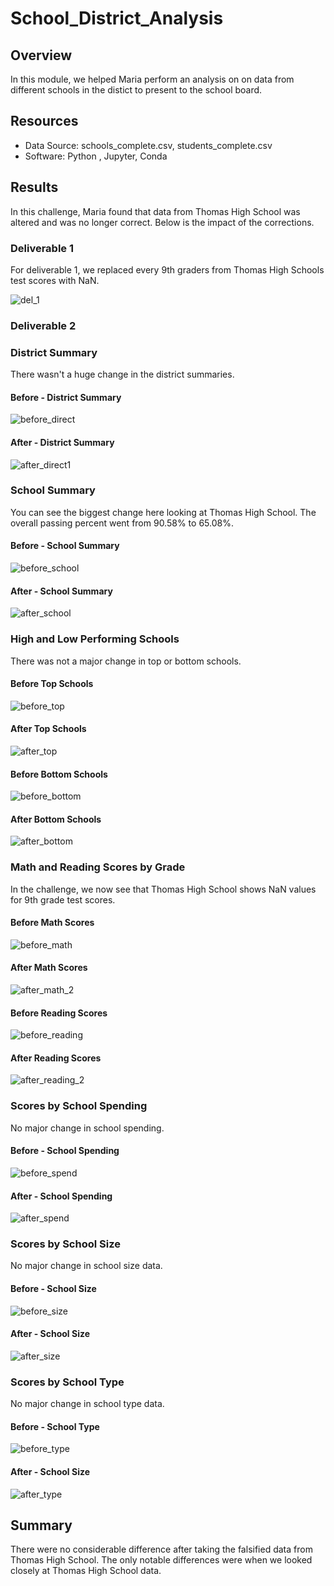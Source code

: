 # School_District_Analysis

## Overview 
In this module, we helped Maria perform an analysis on on data from different schools in the distict to present to the school board. 

## Resources 
* Data Source: schools_complete.csv, students_complete.csv
* Software: Python , Jupyter, Conda 

## Results 
In this challenge, Maria found that data from Thomas High School was altered and was no longer correct. Below is the impact of the corrections. 

### Deliverable 1 
For deliverable 1, we replaced every 9th graders from Thomas High Schools test scores with NaN. 

![del_1](Documentation/del_1.png)

### Deliverable 2

### District Summary 
There wasn't a huge change in the district summaries. 
#### Before - District Summary 
![before_direct](Documentation/before_direct.png)

#### After - District Summary 
![after_direct1](Documentation/after_direct1.png)

### School Summary
You can see the biggest change here looking at Thomas High School. The overall passing percent went from 90.58% to 65.08%. 
#### Before - School Summary 
![before_school](Documentation/before_school.png)

#### After - School Summary 
![after_school](Documentation/after_school.png)

### High and Low Performing Schools 
There was not a major change in top or bottom schools. 
#### Before Top Schools 
![before_top](Documentation/before_top.png)

#### After Top Schools 
![after_top](Documentation/after_top.png)

#### Before Bottom Schools 
![before_bottom](Documentation/before_bottom.png)

#### After Bottom Schools 
![after_bottom](Documentation/after_bottom.png)

### Math and Reading Scores by Grade
In the challenge, we now see that Thomas High School shows NaN values for 9th grade test scores. 
#### Before Math Scores
![before_math](Documentation/before_math.png) 

#### After Math Scores
![after_math_2](Documentation/after_math_2.png) 

#### Before Reading Scores
![before_reading](Documentation/before_reading.png)

#### After Reading Scores 
![after_reading_2](Documentation/after_reading_2.png)


### Scores by School Spending 
No major change in school spending. 
#### Before - School Spending 
![before_spend](Documentation/before_spend.png)

#### After - School Spending 
![after_spend](Documentation/after_spend.png)

### Scores by School Size
No major change in school size data.
#### Before - School Size

![before_size](Documentation/before_size.png)

#### After - School Size 
![after_size](Documentation/after_size.png)

### Scores by School Type 
No major change in school type data. 
#### Before - School Type
![before_type](Documentation/before_type.png)

#### After - School Size 
![after_type](Documentation/after_type.png)

## Summary 
There were no considerable difference after taking the falsified data from Thomas High School. The only notable differences were when we looked closely at Thomas High School data. 
